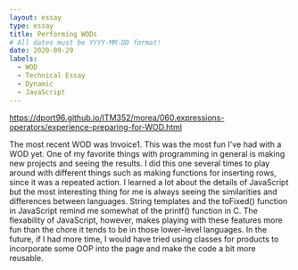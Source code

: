 ```yaml
---
layout: essay
type: essay
title: Performing WODs
# All dates must be YYYY-MM-DD format!
date: 2020-09-29
labels:
  - WOD
  - Technical Essay
  - Dynamic
  - JavaScript
---
```


https://dport96.github.io/ITM352/morea/060.expressions-operators/experience-preparing-for-WOD.html

The most recent WOD was Invoice1. This was the most fun I've had with a WOD yet. One of my favorite things with programming in general is making new projects and seeing the results. I did this one several times to play around with different things such as making functions for inserting rows, since it was a repeated action. I learned a lot about the details of JavaScript but the most interesting thing for me is always seeing the similarities and differences between languages. String templates and the toFixed() function in JavaScript remind me somewhat of the printf() function in C. The flexability of JavaScript, however, makes playing with these features more fun than the chore it tends to be in those lower-level languages. In the future, if I had more time, I would have tried using classes for products to incorporate some OOP into the page and make the code a bit more reusable.